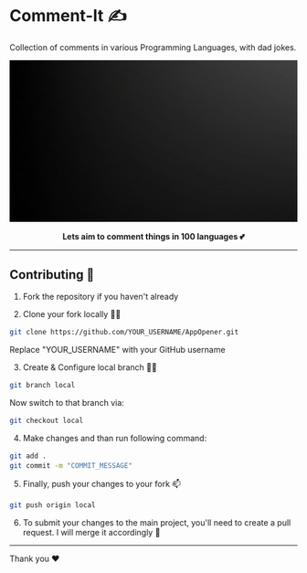 # Comment-It ✍

Collection of comments in various Programming Languages, with dad jokes.

![](comment.gif)

<div align="center">
  <strong>Lets aim to comment things in 100 languages 💕</strong>
</div>

---

## Contributing 🤝

1. Fork the repository if you haven't already 

2. Clone your fork locally 🙋‍♂

```sh
git clone https://github.com/YOUR_USERNAME/AppOpener.git
```
Replace "YOUR_USERNAME" with your GitHub username

3. Create & Configure local branch 💁‍♂️
```sh
git branch local
```
Now switch to that branch via:
```sh
git checkout local
```
4. Make changes and than run following command:
```sh
git add .
git commit -m "COMMIT_MESSAGE"
```

5. Finally, push your changes to your fork 📫
```sh
git push origin local
```

6. To submit your changes to the main project, you'll need to create a pull request. I will merge it accordingly 🙌

---

Thank you ❤
